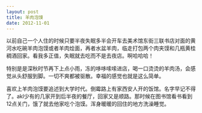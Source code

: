 ```yaml
---
layout: post
title: 羊肉泡馍
date: 2012-11-01
---
```


<p>以前自己一个人住的时候只要半夜失眠多半会开车去美术馆东街三联书店对面的黄河水吃碗羊肉泡馍或者羊肉烩面，再者水盆羊肉，临走打包两个肉夹馍和几瓶黄桂稠酒回家。看我多正值，失眠就去吃而不是去夜店。啊哈哈哈！</p>
<p>特别是是深秋时节再下上点小雨，冻的哆哆嗦嗦进店，喝一口烫烫的羊肉汤，会感觉从头舒服到脚。一切不爽都被驱散。幸福的感觉也就是这么简单。</p>
<p>喜欢上羊肉泡馍要追述到大学时代。倒霉路上有家西安人开的饭馆。名字早记不得了。akl少有的几家开到后半夜的餐厅，回家又是顺路。那时候在图书馆看书看到12点关门，饿了就去他家吃个泡馍。浑身暖暖的回住的地方洗澡睡觉。</p>

